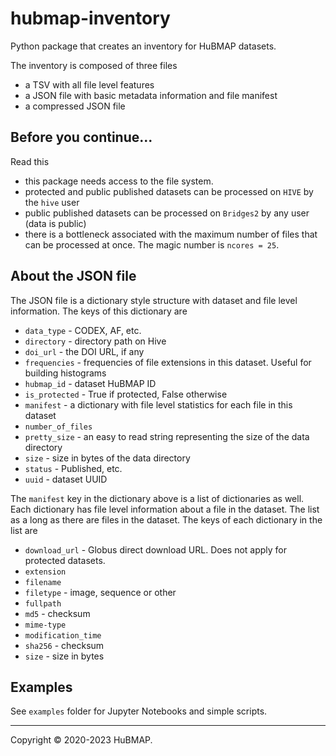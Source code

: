 # hubmap-inventory
Python package that creates an inventory for HuBMAP datasets.

The inventory is composed of three files

* a TSV with all file level features
* a JSON file with basic metadata information and file manifest
* a compressed JSON file

## Before you continue...
Read this

* this package needs access to the file system.
* protected and public published datasets can be processed on `HIVE` by the `hive` user
* public published datasets can be processed on `Bridges2` by any user (data is public)
* there is a bottleneck associated with the maximum number of files that can be processed at once. The magic number is `ncores = 25`.
## About the JSON file
The JSON file is a dictionary style structure with dataset and file level information. The keys of this dictionary are

* `data_type` - CODEX, AF, etc.
* `directory` - directory path on Hive
* `doi_url` - the DOI URL, if any
* `frequencies` - frequencies of file extensions in this dataset. Useful for building histograms
* `hubmap_id` - dataset HuBMAP ID
* `is_protected` - True if protected, False otherwise
* `manifest` - a dictionary with file level statistics for each file in this dataset
* `number_of_files`
* `pretty_size` - an easy to read string representing the size of the data directory
* `size` - size in bytes of the data directory
* `status` - Published, etc.
* `uuid` - dataset UUID

The `manifest` key in the dictionary above is a list of dictionaries as well. Each dictionary has file level information about a file in the dataset. The list as a long as there are files in the dataset. The keys of each dictionary in the list are

* `download_url` - Globus direct download URL. Does not apply for protected datasets.
* `extension`
* `filename`
* `filetype` - image, sequence or other
* `fullpath`
* `md5` - checksum
* `mime-type`
* `modification_time`
* `sha256` - checksum
* `size` - size in bytes

## Examples
See `examples` folder for Jupyter Notebooks and simple scripts.

---
Copyright © 2020-2023 HuBMAP.